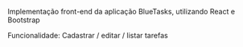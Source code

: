 Implementação front-end da aplicação BlueTasks, utilizando React e Bootstrap

Funcionalidade: Cadastrar / editar / listar tarefas
